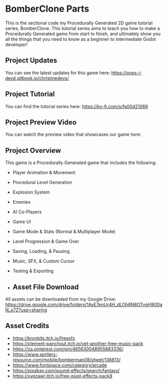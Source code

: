 # BomberClone Parts
This is the sectional code my Procedurally Generated 2D game tutorial series, BomberClone. This tutorial series aims to teach you how to make a Procedurally Generated game from start to finish, and ultimately show you all the things that you need to know as a beginner to intermediate Godot developer!

## Project Updates
You can see the latest updates for this game here: https://oops-i-devd.gitbook.io/christinedevs/

## Project Tutorial
You can find the tutorial series here: https://ko-fi.com/s/fa00d21069

## Project Preview Video
You can watch the preview video that showcases our game here: 

## Project Overview
This game is a Procedurally Generated game that includes the following:
- Player Animation & Movement
- Procedural Level Generation
- Explosion System
- Enemies
- AI Co-Players
- Game UI
- Game Mode & Stats (Normal & Multiplayer Mode)
- Level Progression & Game Over
- Saving, Loading, & Pausing
- Music, SFX, & Custom Cursor
- Testing & Exporting

- ## Asset File Download
All assets can be downloaded from my Google Drive: https://drive.google.com/drive/folders/1AvE7enUr4H_dLOh8N8OTvgH80DaN_o7Z?usp=sharing

## Asset Credits
- https://kronbits.itch.io/freesfx
- https://clement-panchout.itch.io/yet-another-free-music-pack
- https://za.pinterest.com/pin/465630048955883336/
- https://www.spriters-resource.com/mobile/bomberman08/sheet/138813/
- https://www.fontspace.com/category/arcade
- https://pixabay.com/sound-effects/search/fantasy/
- https://xyezawr.itch.io/free-pixel-effects-pack8
